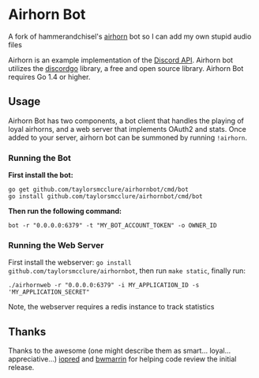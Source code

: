 # Airhorn Bot

A fork of hammerandchisel's [airhorn](https://github.com/hammerandchisel/airhornbot) bot so I can add my own stupid audio files

Airhorn is an example implementation of the [Discord API](https://discordapp.com/developers/docs/intro). Airhorn bot utilizes the [discordgo](https://github.com/bwmarrin/discordgo) library, a free and open source library. Airhorn Bot requires Go 1.4 or higher.

## Usage
Airhorn Bot has two components, a bot client that handles the playing of loyal airhorns, and a web server that implements OAuth2 and stats. Once added to your server, airhorn bot can be summoned by running `!airhorn`.


### Running the Bot

**First install the bot:**
```
go get github.com/taylorsmcclure/airhornbot/cmd/bot
go install github.com/taylorsmcclure/airhornbot/cmd/bot
```
 **Then run the following command:**

```
bot -r "0.0.0.0:6379" -t "MY_BOT_ACCOUNT_TOKEN" -o OWNER_ID
```

### Running the Web Server
First install the webserver: `go install github.com/taylorsmcclure/airhornbot`, then run `make static`, finally run:

```
./airhornweb -r "0.0.0.0:6379" -i MY_APPLICATION_ID -s 'MY_APPLICATION_SECRET"
```

Note, the webserver requires a redis instance to track statistics

## Thanks
Thanks to the awesome (one might describe them as smart... loyal... appreciative...) [iopred](https://github.com/iopred) and [bwmarrin](https://github.com/bwmarrin/discordgo) for helping code review the initial release.
